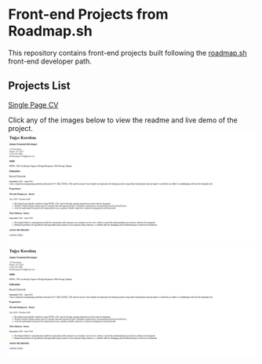 # Front-end Projects from Roadmap.sh
This repository contains front-end projects built following the [roadmap.sh](https://roadmap.sh/) front-end developer path.


## Projects List
[Single Page CV](https://roadmap.sh/projects/single-page-cv)


Click any of the images below to view the readme and live demo of the project.
[![](images/single-page-cv.png)](01-single-page-cv) [![](images/single-page-cv.png)](01-single-page-cv)

